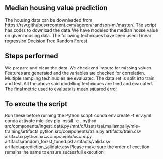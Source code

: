 ## Median housing value prediction
The housing data can be downloaded from https://raw.githubusercontent.com/ageron/handson-ml/master/. The script has codes to download the data. We have modeled the median house value on given housing data.
The following techniques have been used:
Linear regression
Decision Tree
Random Forest
## Steps performed
We prepare and clean the data. We check and impute for missing values.
Features are generated and the variables are checked for correlation.
Multiple sampling techinuqies are evaluated. The data set is split into train and test.
All the above said modelling techniques are tried and evaluated. The final metric used to evaluate is mean squared error.
## To excute the script
Run these before running the Python script:
conda env create -f env.yml
conda activate mle-dev
pip install -e .
python src/components/ingest_data.py /mnt/c/Users/sai.mallampally/mle-training/artifacts
python src/components/train.py artifacts/train.csv artifacts/
python src/components/score.py artifacts/random_forest_tuned.pkl artifacts/valid.csv artifacts/prediction_validate.csv
Please make sure the order of exection remains the same to ensure sucessfull execution
